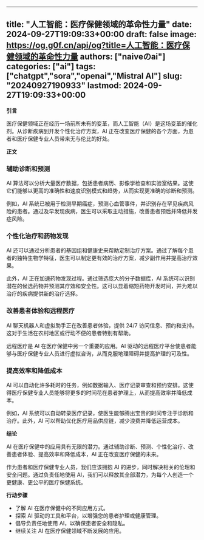 
---
title: "人工智能：医疗保健领域的革命性力量"
date: 2024-09-27T19:09:33+00:00
draft: false
image: https://og.g0f.cn/api/og?title=人工智能：医疗保健领域的革命性力量
authors: ["naiveのai"]
categories: ["ai"]
tags: ["chatgpt","sora","openai","Mistral AI"]
slug: "20240927190933"
lastmod: 2024-09-27T19:09:33+00:00
---
**引言**

医疗保健领域正在经历一场前所未有的变革，而人工智能（AI）是这场变革的催化剂。从诊断疾病到开发个性化治疗方案，AI 正在改变医疗保健的各个方面，为患者和医疗保健专业人员带来无与伦比的好处。

**正文**

### 辅助诊断和预测

AI 算法可以分析大量医疗数据，包括患者病历、影像学检查和实验室结果。这使它们能够以更高的准确性和速度识别模式和趋势，从而实现更准确的诊断和预测。

例如，AI 系统已被用于检测早期癌症，预测心血管事件，并识别存在罕见疾病风险的患者。通过及早发现疾病，医生可以采取主动措施，改善患者预后并降低并发症风险。

### 个性化治疗和药物发现

AI 还可以通过分析患者的基因组和健康史来帮助定制治疗方案。通过了解每个患者的独特生物学特征，医生可以制定更有效的治疗方案，减少副作用并提高治疗效果。

此外，AI 正在加速药物发现过程。通过筛选庞大的分子数据库，AI 系统可以识别潜在的候选药物并预测其疗效和安全性。这可以显着缩短药物开发时间，并为难以治疗的疾病提供新的治疗选择。

### 改善患者体验和远程医疗

AI 聊天机器人和虚拟助手正在改善患者体验，提供 24/7 访问信息、预约和支持。这对于生活在农村地区或行动不便的患者特别有帮助。

远程医疗是 AI 在医疗保健中另一个重要的应用。AI 驱动的远程医疗平台使患者能够与医疗保健专业人员进行虚拟咨询，从而克服地理障碍并提高护理的可及性。

### 提高效率和降低成本

AI 可以自动化许多耗时的任务，例如数据输入、医疗记录审查和预约安排。这使得医疗保健专业人员能够将更多的时间花在患者护理上，从而提高效率并降低成本。

例如，AI 系统可以自动转录医疗记录，使医生能够腾出宝贵的时间专注于诊断和治疗。此外，AI 可以帮助优化医疗用品供应链，减少浪费并降低运营成本。

**结论**

AI 在医疗保健中的应用具有无限的潜力。通过辅助诊断、预测、个性化治疗、改善患者体验、提高效率和降低成本，AI 正在改变医疗保健的未来。

作为患者和医疗保健专业人员，我们应该拥抱 AI 的进步，同时解决相关的伦理和安全问题。通过负责任地使用 AI，我们可以释放其全部潜力，为每个人创造一个更健康、更公平的医疗保健系统。

**行动步骤**

* 了解 AI 在医疗保健中的不同应用方式。
* 探索 AI 驱动的工具和平台，以增强您的患者护理或健康管理。
* 倡导负责任地使用 AI，以确保患者安全和隐私。
* 继续关注 AI 在医疗保健领域不断发展的应用。